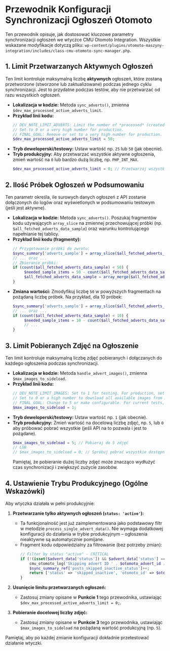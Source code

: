 # Przewodnik Konfiguracji Synchronizacji Ogłoszeń Otomoto

Ten przewodnik opisuje, jak dostosować kluczowe parametry synchronizacji ogłoszeń we wtyczce CMU Otomoto Integration. Wszystkie wskazane modyfikacje dotyczą pliku:
`wp-content/plugins/otomoto-maszyny-integration/includes/class-cmu-otomoto-sync-manager.php`.

## 1. Limit Przetwarzanych Aktywnych Ogłoszeń

Ten limit kontroluje maksymalną liczbę **aktywnych** ogłoszeń, które zostaną przetworzone (stworzone lub zaktualizowane) podczas jednego cyklu synchronizacji. Jest to przydatne podczas testów, aby nie przetwarzać od razu wszystkich ogłoszeń.

- **Lokalizacja w kodzie:** Metoda `sync_adverts()`, zmienna `$dev_max_processed_active_adverts_limit`.
- **Przykład linii kodu:**
  ```php
  // DEV_NOTE_LIMIT_ADVERTS: Limit the number of *processed* (created/updated) active adverts.
  // Set to 0 or a very high number for production.
  // FINAL_GOAL: Remove or set to a very high number for production.
  $dev_max_processed_active_adverts_limit = 50; 
  ```
- **Tryb deweloperski/testowy:** Ustaw wartość np. `25` lub `50` (jak obecnie).
- **Tryb produkcyjny:** Aby przetwarzać wszystkie aktywne ogłoszenia, zmień wartość na `0` lub bardzo dużą liczbę, np. `PHP_INT_MAX`.
  ```php
  $dev_max_processed_active_adverts_limit = 0; // Przetwarzaj wszystkie aktywne
  ```

## 2. Ilość Próbek Ogłoszeń w Podsumowaniu

Ten parametr określa, ile surowych danych ogłoszeń z API zostanie dołączonych do logów oraz wyświetlonych w podsumowaniu testowym (jeśli jest aktywne).

- **Lokalizacja w kodzie:** Metoda `sync_adverts()`. Poszukaj fragmentów kodu używających `array_slice` na zmiennej przechowującej próbki (np. `$all_fetched_adverts_data_sample`) oraz warunku kontrolującego napełnianie tej tablicy.
- **Przykład linii kodu (fragmenty):**
  ```php
  // Przygotowanie próbki do zwrotu:
  $sync_summary['adverts_sample'] = array_slice($all_fetched_adverts_data_sample, 0, 50);
  // ... oraz ...
  // Zbieranie próbki:
  if (count($all_fetched_adverts_data_sample) < 50) {
       $needed_sample_items = 50 - count($all_fetched_adverts_data_sample);
       $all_fetched_adverts_data_sample = array_merge($all_fetched_adverts_data_sample, array_slice($adverts_page_data, 0, $needed_sample_items));
  }
  ```
- **Zmiana wartości:** Zmodyfikuj liczbę `50` w powyższych fragmentach na pożądaną liczbę próbek. Na przykład, dla 10 próbek:
  ```php
  $sync_summary['adverts_sample'] = array_slice($all_fetched_adverts_data_sample, 0, 10);
  // ... oraz ...
  if (count($all_fetched_adverts_data_sample) < 10) {
       $needed_sample_items = 10 - count($all_fetched_adverts_data_sample);
       // ...
  }
  ```

## 3. Limit Pobieranych Zdjęć na Ogłoszenie

Ten limit kontroluje maksymalną liczbę zdjęć pobieranych i dołączanych do każdego ogłoszenia podczas synchronizacji.

- **Lokalizacja w kodzie:** Metoda `handle_advert_images()`, zmienna `$max_images_to_sideload`.
- **Przykład linii kodu:**
  ```php
  // DEV_NOTE_LIMIT_IMAGES: Set to 1 for testing. For production, set to desired max (e.g., 5).
  // Set to 0 or a high number to download all available images from API.
  // FINAL_GOAL: Change to 5 or make configurable. For current tests, use 1.
  $max_images_to_sideload = 1; 
  ```
- **Tryb deweloperski/testowy:** Ustaw wartość np. `1` (jak obecnie).
- **Tryb produkcyjny:** Zmień wartość na docelową liczbę zdjęć, np. `5`, lub `0` aby próbować pobrać wszystkie (jeśli API na to pozwala i jest to pożądane).
  ```php
  $max_images_to_sideload = 5; // Pobieraj do 5 zdjęć
  // LUB
  // $max_images_to_sideload = 0; // Spróbuj pobrać wszystkie dostępne
  ```
  Pamiętaj, że pobieranie dużej liczby zdjęć może znacząco wydłużyć czas synchronizacji i zwiększyć zużycie zasobów.

## 4. Ustawienie Trybu Produkcyjnego (Ogólne Wskazówki)

Aby wtyczka działała w pełni produkcyjnie:

1.  **Przetwarzanie tylko aktywnych ogłoszeń (`status: 'active'`):**
    - Ta funkcjonalność jest już zaimplementowana jako podstawowy filtr w metodzie `process_single_advert_data()`. Nie wymaga dodatkowej konfiguracji do działania w trybie produkcyjnym – ogłoszenia nieaktywne są automatycznie pomijane.
    - Fragment kodu odpowiedzialny za filtrowanie (bez potrzeby zmian):
      ```php
      // Filter by status "active" - CRITICAL
      if (!(isset($advert_data['status']) && $advert_data['status'] === 'active')) {
          cmu_otomoto_log('Skipping advert ID ' . $otomoto_advert_id . ': Status is not "active". Status: ' . ($advert_data['status'] ?? 'N/A'), 'INFO', ['title' => $advert_data['title'] ?? 'N/A']);
          $sync_summary_ref['posts_skipped_inactive_status']++;
          return ['status' => 'skipped_inactive', 'otomoto_id' => $otomoto_advert_id];
      }
      ```

2.  **Usunięcie limitu przetwarzanych ogłoszeń:**
    - Zastosuj zmiany opisane w **Punkcie 1** tego przewodnika, ustawiając `$dev_max_processed_active_adverts_limit = 0;`.

3.  **Pobieranie docelowej liczby zdjęć:**
    - Zastosuj zmiany opisane w **Punkcie 3** tego przewodnika, ustawiając `$max_images_to_sideload` na pożądaną wartość produkcyjną (np. `5`).

Pamiętaj, aby po każdej zmianie konfiguracji dokładnie przetestować działanie wtyczki. 